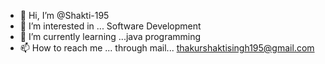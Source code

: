 - 👋 Hi, I’m @Shakti-195
- 👀 I’m interested in ... Software Development 
- 🌱 I’m currently learning ...java programming 
- 📫 How to reach me ... through mail... thakurshaktisingh195@gmail.com


<!---
Shakti-195/Shakti-195 is a ✨ special ✨ repository because its `README.md` (this file) appears on your GitHub profile.
You can click the Preview link to take a look at your changes.
--->
